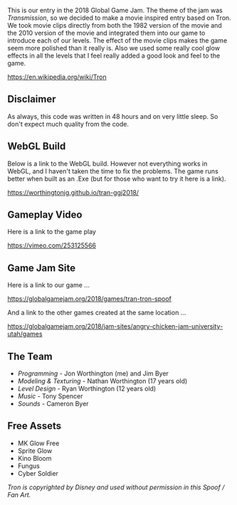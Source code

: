 This is our entry in the 2018 Global Game Jam.  The theme of the jam was *Transmission*, so we decided to make a movie inspired entry based on Tron.  We took movie clips directly from both the 1982 version of the movie and the 2010 version of the movie and integrated them into our game to introduce each of our levels.  The effect of the movie clips makes the game seem more polished than it really is.  Also we used some really cool glow effects in all the levels that I feel really added a good look and feel to the game.  

<https://en.wikipedia.org/wiki/Tron>

## Disclaimer

As always, this code was written in 48 hours and on very little sleep.  So don't expect much quality from the code.

## WebGL Build

Below is a link to the WebGL build.  However not everything works in WebGL, and I haven't taken the time to fix the problems.  The game runs better when built as an .Exe (but for those who want to try it here is a link).

<https://worthingtonjg.github.io/tran-ggj2018/>

## Gameplay Video

Here is a link to the game play 

<https://vimeo.com/253125566>

## Game Jam Site

Here is a link to our game ...

<https://globalgamejam.org/2018/games/tran-tron-spoof>

And a link to the other games created at the same location ...

<https://globalgamejam.org/2018/jam-sites/angry-chicken-jam-university-utah/games>

## The Team

- *Programming* - Jon Worthington (me) and Jim Byer
- *Modeling & Texturing* - Nathan Worthington (17 years old)
- *Level Design* - Ryan Worthington (12 years old)
- *Music* - Tony Spencer
- *Sounds* - Cameron Byer

## Free Assets

- MK Glow Free
- Sprite Glow
- Kino Bloom
- Fungus
- Cyber Soldier

*Tron is copyrighted by Disney and used without permission in this Spoof / Fan Art.*





